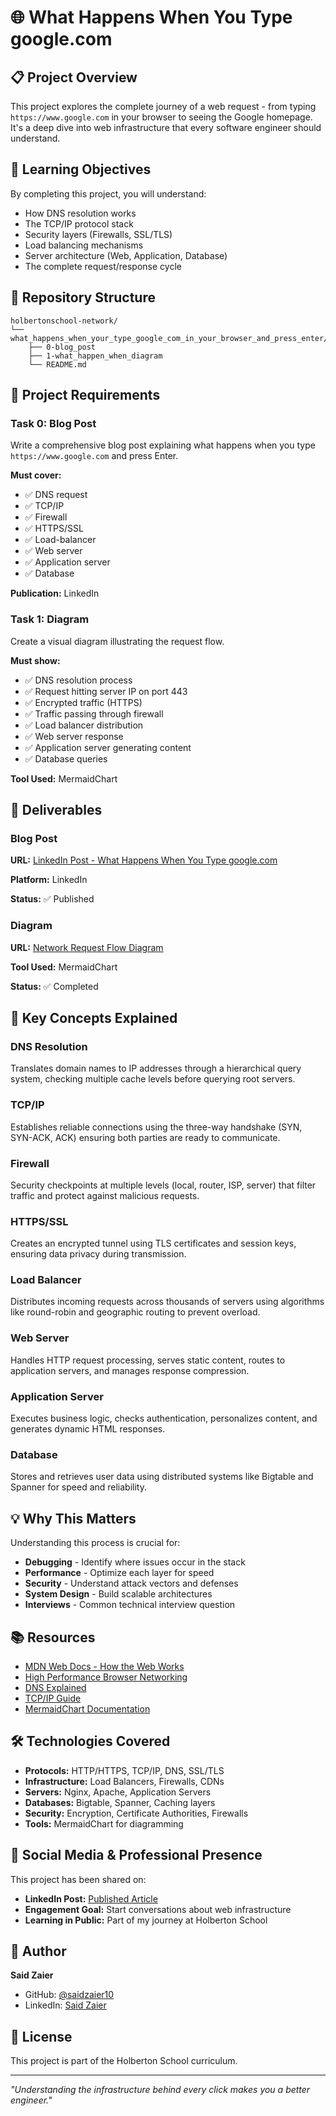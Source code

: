 # 🌐 What Happens When You Type google.com

## 📋 Project Overview

This project explores the complete journey of a web request - from typing `https://www.google.com` in your browser to seeing the Google homepage. It's a deep dive into web infrastructure that every software engineer should understand.

## 🎯 Learning Objectives

By completing this project, you will understand:
- How DNS resolution works
- The TCP/IP protocol stack
- Security layers (Firewalls, SSL/TLS)
- Load balancing mechanisms
- Server architecture (Web, Application, Database)
- The complete request/response cycle

## 📁 Repository Structure

```
holbertonschool-network/
└── what_happens_when_your_type_google_com_in_your_browser_and_press_enter/
    ├── 0-blog_post
    ├── 1-what_happen_when_diagram
    └── README.md
```

## 📝 Project Requirements

### Task 0: Blog Post
Write a comprehensive blog post explaining what happens when you type `https://www.google.com` and press Enter.

**Must cover:**
- ✅ DNS request
- ✅ TCP/IP
- ✅ Firewall
- ✅ HTTPS/SSL
- ✅ Load-balancer
- ✅ Web server
- ✅ Application server
- ✅ Database

**Publication:** LinkedIn

### Task 1: Diagram
Create a visual diagram illustrating the request flow.

**Must show:**
- ✅ DNS resolution process
- ✅ Request hitting server IP on port 443
- ✅ Encrypted traffic (HTTPS)
- ✅ Traffic passing through firewall
- ✅ Load balancer distribution
- ✅ Web server response
- ✅ Application server generating content
- ✅ Database queries

**Tool Used:** MermaidChart

## 🔗 Deliverables

### Blog Post
**URL:** [LinkedIn Post - What Happens When You Type google.com](https://www.linkedin.com/posts/said-zaier_webarchitecture-networking-techeducation-activity-7378048177918148608-UQc0)

**Platform:** LinkedIn

**Status:** ✅ Published

### Diagram
**URL:** [Network Request Flow Diagram](https://www.mermaidchart.com/d/07335f04-90b0-4a68-a184-41097d2f2f6d)

**Tool Used:** MermaidChart

**Status:** ✅ Completed

## 🚀 Key Concepts Explained

### DNS Resolution
Translates domain names to IP addresses through a hierarchical query system, checking multiple cache levels before querying root servers.

### TCP/IP
Establishes reliable connections using the three-way handshake (SYN, SYN-ACK, ACK) ensuring both parties are ready to communicate.

### Firewall
Security checkpoints at multiple levels (local, router, ISP, server) that filter traffic and protect against malicious requests.

### HTTPS/SSL
Creates an encrypted tunnel using TLS certificates and session keys, ensuring data privacy during transmission.

### Load Balancer
Distributes incoming requests across thousands of servers using algorithms like round-robin and geographic routing to prevent overload.

### Web Server
Handles HTTP request processing, serves static content, routes to application servers, and manages response compression.

### Application Server
Executes business logic, checks authentication, personalizes content, and generates dynamic HTML responses.

### Database
Stores and retrieves user data using distributed systems like Bigtable and Spanner for speed and reliability.

## 💡 Why This Matters

Understanding this process is crucial for:
- **Debugging** - Identify where issues occur in the stack
- **Performance** - Optimize each layer for speed
- **Security** - Understand attack vectors and defenses
- **System Design** - Build scalable architectures
- **Interviews** - Common technical interview question

## 📚 Resources

- [MDN Web Docs - How the Web Works](https://developer.mozilla.org/en-US/docs/Learn/Getting_started_with_the_web/How_the_Web_works)
- [High Performance Browser Networking](https://hpbn.co/)
- [DNS Explained](https://www.cloudflare.com/learning/dns/what-is-dns/)
- [TCP/IP Guide](https://www.tcpipguide.com/)
- [MermaidChart Documentation](https://www.mermaidchart.com/docs/)

## 🛠️ Technologies Covered

- **Protocols:** HTTP/HTTPS, TCP/IP, DNS, SSL/TLS
- **Infrastructure:** Load Balancers, Firewalls, CDNs
- **Servers:** Nginx, Apache, Application Servers
- **Databases:** Bigtable, Spanner, Caching layers
- **Security:** Encryption, Certificate Authorities, Firewalls
- **Tools:** MermaidChart for diagramming

## 📱 Social Media & Professional Presence

This project has been shared on:
- **LinkedIn Post:** [Published Article](https://www.linkedin.com/posts/said-zaier_webarchitecture-networking-techeducation-activity-7378048177918148608-UQc0)
- **Engagement Goal:** Start conversations about web infrastructure
- **Learning in Public:** Part of my journey at Holberton School

## 👤 Author

**Said Zaier**
- GitHub: [@saidzaier10](https://github.com/saidzaier10)
- LinkedIn: [Said Zaier](https://www.linkedin.com/in/said-zaier/)

## 📄 License

This project is part of the Holberton School curriculum.

---

*"Understanding the infrastructure behind every click makes you a better engineer."*